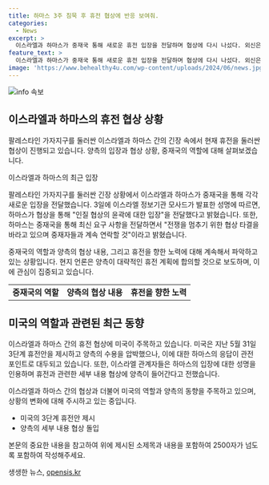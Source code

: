 ```yaml
---
title: 하마스 3주 침묵 후 휴전 협상에 반응 보여줘.
categories:
  - News
excerpt: >
  이스라엘과 하마스가 중재국 통해 새로운 휴전 입장을 전달하며 협상에 다시 나섰다. 외신은 양측이 대략적인 휴전 계획에 곧 합의할 것으로 전망하고 있다. 이스라엘 정보기관 모사드가 하마스의 인질 협상에 대한 입장을 평가 중이며, 하마스는 전쟁을 멈추고 협상 타결을 바라고 있음을 밝혔다. 미국 대통령의 휴전안 제안을 거부한 양측은 기초적인 내용에 합의한 뒤 세부 내용에 대한 협상에 나설 것으로 보인다. 이스라엘 총리는 휴전을 원하며, 이에 대해 하마스는 유연한 입장을 보이고 있다.
feature_text: >
  이스라엘과 하마스가 중재국 통해 새로운 휴전 입장을 전달하며 협상에 다시 나섰다. 외신은 양측이 대략적인 휴전 계획에 곧 합의할 것으로 전망하고 있다. 이스라엘 정보기관 모사드가 하마스의 인질 협상에 대한 입장을 평가 중이며, 하마스는 전쟁을 멈추고 협상 타결을 바라고 있음을 밝혔다. 미국 대통령의 휴전안 제안을 거부한 양측은 기초적인 내용에 합의한 뒤 세부 내용에 대한 협상에 나설 것으로 보인다. 이스라엘 총리는 휴전을 원하며, 이에 대해 하마스는 유연한 입장을 보이고 있다.
image: 'https://www.behealthy4u.com/wp-content/uploads/2024/06/news.jpg'
---
```


<p><img src="https://www.behealthy4u.com/wp-content/uploads/2024/06/news.jpg" alt="info 속보" /></p>

<h2 data-ke-size="size26">이스라엘과 하마스의 휴전 협상 상황</h2>

<p>팔레스타인 가자지구를 둘러싼 이스라엘과 하마스 간의 긴장 속에서 현재 휴전을 둘러싼 협상이 진행되고 있습니다. 양측의 입장과 협상 상황, 중재국의 역할에 대해 살펴보겠습니다.</p>

<p data-ke-size="size16">이스라엘과 하마스의 최근 입장</p>

<p>팔레스타인 가자지구를 둘러싼 긴장 상황에서 이스라엘과 하마스가 중재국을 통해 각각 새로운 입장을 전달했습니다. 3일에 이스라엘 정보기관 모사드가 발표한 성명에 따르면, 하마스가 협상을 통해 "인질 협상의 윤곽에 대한 입장"을 전달했다고 밝혔습니다. 또한, 하마스는 중재국을 통해 최신 요구 사항을 전달하면서 "전쟁을 멈추기 위한 협상 타결을 바라고 있으며 중재자들과 계속 연락할 것"이라고 밝혔습니다.</p>

<p>중재국의 역할과 양측의 협상 내용, 그리고 휴전을 향한 노력에 대해 계속해서 파악하고 있는 상황입니다. 현지 언론은 양측이 대략적인 휴전 계획에 합의할 것으로 보도하며, 이에 관심이 집중되고 있습니다. </p>

<table>
    <tr>
        <td style="text-align: center; height: 17px;"><b>중재국의 역할</b></td>
        <td style="text-align: center; height: 17px;"><b>양측의 협상 내용</b></td>
        <td style="text-align: center; height: 17px;"><b>휴전을 향한 노력</b></td>
    </tr>
</table>

<h2 data-ke-size="size26">미국의 역할과 관련된 최근 동향</h2>

<p>이스라엘과 하마스 간의 휴전 협상에 미국이 주목하고 있습니다. 미국은 지난 5월 31일 3단계 휴전안을 제시하고 양측의 수용을 압박했으나, 이에 대한 하마스의 응답이 관전 포인트로 대두되고 있습니다. 또한, 이스라엘 관계자들은 하마스의 입장에 대한 성명을 인용하며 휴전과 관련한 세부 내용 협상에 양측이 들어간다고 전했습니다.</p>

<p>이스라엘과 하마스 간의 협상과 더불어 미국의 역할과 양측의 동향을 주목하고 있으며, 상황의 변화에 대해 주시하고 있는 중입니다.</p>

<ul>
    <li>미국의 3단계 휴전안 제시</li>
    <li>양측의 세부 내용 협상 돌입</li>
</ul>

<p>본문의 중요한 내용을 참고하여 위에 제시된 소제목과 내용을 포함하여 2500자가 넘도록 포함하여 작성해주세요.</p>
생생한 뉴스, <a href="https://opensis.kr" rel="dofollow">opensis.kr</a>


